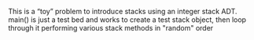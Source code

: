 This is a “toy” problem to introduce stacks using an integer stack ADT. 
main() is just a test bed and works to create a test stack object, then loop through it performing various stack methods in "random" order
